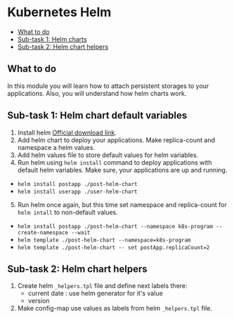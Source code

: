 # Kubernetes Helm

- [What to do](#what-to-do)
- [Sub-task 1: Helm charts](#sub-task-1--helm-chart-default-variables)
- [Sub-task 2: Helm chart helpers](#sub-task-2--helm-chart-helpers)

## What to do
In this module you will learn how to attach persistent storages to your applications. Also, you will understand how helm charts work.

## Sub-task 1: Helm chart default variables
1. Install helm [Official download link](https://helm.sh).
2. Add helm chart to deploy your applications. Make replica-count and namespace a helm values.
3. Add helm values file to store default values for helm variables.
4. Run helm using `helm install` command to deploy applications with default helm variables. Make sure, your applications are up and running.
 - `helm install postapp ./post-helm-chart `
 - `helm install userapp ./user-helm-chart `
5. Run helm once again, but this time set namespace and replica-count for `helm intall` to non-default values.
 - `helm install postapp ./post-helm-chart --namespace k8s-program --create-namespace --wait `
 - `helm template ./post-helm-chart --namespace=k8s-program`
 - `helm template ./post-helm-chart -- set postApp.replicaCount=2`

## Sub-task 2: Helm chart helpers
1. Create helm `_helpers.tpl` file and define next labels there:
    - current date : use helm generator for it's value
    - version
2. Make config-map use values as labels from helm `_helpers.tpl` file.